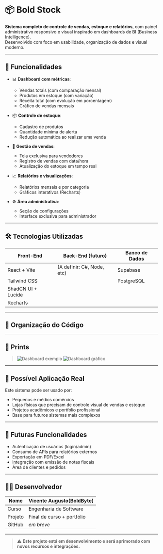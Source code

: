 # 📦 Bold Stock

**Sistema completo de controle de vendas, estoque e relatórios**, com painel administrativo responsivo e visual inspirado em dashboards de BI (Business Intelligence).  
Desenvolvido com foco em usabilidade, organização de dados e visual moderno.

---

## 🚀 Funcionalidades

- 📊 **Dashboard com métricas**:
  - Vendas totais (com comparação mensal)
  - Produtos em estoque (com variação)
  - Receita total (com evolução em porcentagem)
  - Gráfico de vendas mensais

- 📦 **Controle de estoque**:
  - Cadastro de produtos
  - Quantidade mínima de alerta
  - Redução automática ao realizar uma venda

- 🛒 **Gestão de vendas**:
  - Tela exclusiva para vendedores
  - Registro de vendas com data/hora
  - Atualização do estoque em tempo real

- 📈 **Relatórios e visualizações**:
  - Relatórios mensais e por categoria
  - Gráficos interativos (Recharts)

- ⚙️ **Área administrativa**:
  - Seção de configurações
  - Interface exclusiva para administrador

---

## 🛠️ Tecnologias Utilizadas

| Front-End            | Back-End (futuro)        | Banco de Dados   |
|----------------------|--------------------------|------------------|
| React + Vite         | (A definir: C#, Node, etc) | Supabase         |
| Tailwind CSS         |                          | PostgreSQL       |
| ShadCN UI + Lucide   |                          |                  |
| Recharts             |                          |                  |

---

## 🧠 Organização do Código


---

## 📸 Prints

> ![Dashboard exemplo](./prints/dashboard-metricas.pn)
> ![Dashboard gráfico](./prints/dashboard-grafico.png)

---

## 💼 Possível Aplicação Real

Este sistema pode ser usado por:

- Pequenos e médios comércios
- Lojas físicas que precisam de controle visual de vendas e estoque
- Projetos acadêmicos e portfólio profissional
- Base para futuros sistemas mais complexos

---

## 🧩 Futuras Funcionalidades

- Autenticação de usuários (login/admin)
- Consumo de APIs para relatórios externos
- Exportação em PDF/Excel
- Integração com emissão de notas fiscais
- Área de clientes e pedidos

---

## 👨‍💻 Desenvolvedor

| Nome     | Vicente Augusto(BoldByte) |
|----------|--------------------|
| Curso    | Engenharia de Software |
| Projeto  | Final de curso + portfólio |
| GitHub   | _em breve_         |

---

> ⚠️ **Este projeto está em desenvolvimento e será aprimorado com novos recursos e integrações.**

